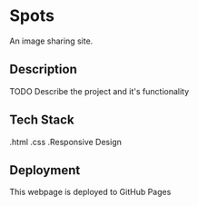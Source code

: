 # Spots

An image sharing site.

## Description

TODO Describe the project and it's functionality

## Tech Stack

.html
.css
.Responsive Design

## Deployment

This webpage is deployed to GitHub Pages
